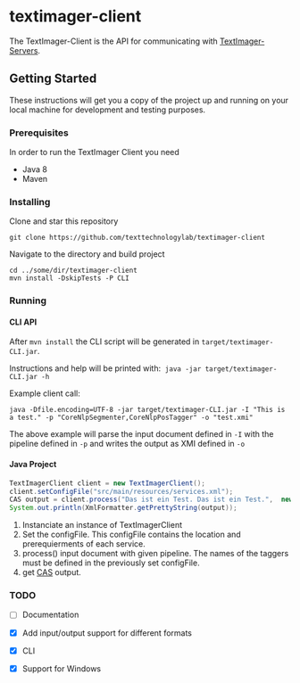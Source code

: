 # textimager-client
The TextImager-Client is the API for communicating with [TextImager-Servers](https://github.com/texttechnologylab/textimager-server).

## Getting Started
These instructions will get you a copy of the project up and running on your local machine for development and testing purposes.

### Prerequisites
In order to run the TextImager Client you need
* Java 8
* Maven

### Installing
Clone and star this repository
```
git clone https://github.com/texttechnologylab/textimager-client
```
Navigate to the directory and build project
```
cd ../some/dir/textimager-client
mvn install -DskipTests -P CLI
```

### Running

#### CLI API
After ```mvn install``` the CLI script will be generated in ```target/textimager-CLI.jar```.

Instructions and help will be printed with:  ```java -jar target/textimager-CLI.jar -h```

Example client call:
```
java -Dfile.encoding=UTF-8 -jar target/textimager-CLI.jar -I "This is a test." -p "CoreNlpSegmenter,CoreNlpPosTagger" -o "test.xmi"
```

The above example will parse the input document defined in ```-I``` with the pipeline defined in ```-p``` and writes the output as XMI defined in ```-o```

#### Java Project

```java
TextImagerClient client = new TextImagerClient();
client.setConfigFile("src/main/resources/services.xml");
CAS output = client.process("Das ist ein Test. Das ist ein Test.",  new String[]{"LanguageToolSegmenter", "ParagraphSplitter", "MarMoTLemma", "MarMoTTagger"});
System.out.println(XmlFormatter.getPrettyString(output));
```
1. Instanciate an instance of TextImagerClient
2. Set the configFile. This configFile contains the location and prerequierments of each service.
3. process() input document with given pipeline. The names of the taggers must be defined in the previously set configFile.
4. get [CAS](https://uima.apache.org/downloads/releaseDocs/2.3.0-incubating/docs/api/org/apache/uima/cas/CAS.html) output.

### TODO
- [ ] Documentation
- [x] Add input/output support for different formats
- [x] CLI
- [x] Support for Windows

